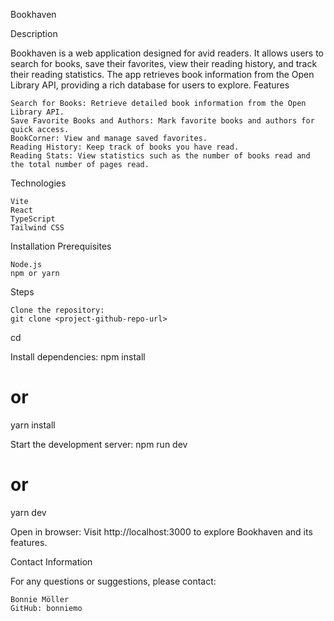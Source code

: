 Bookhaven

Description

Bookhaven is a web application designed for avid readers. It allows users to search for books, save their favorites, view their reading history, and track their reading statistics. The app retrieves book information from the Open Library API, providing a rich database for users to explore.
Features

    Search for Books: Retrieve detailed book information from the Open Library API.
    Save Favorite Books and Authors: Mark favorite books and authors for quick access.
    BookCorner: View and manage saved favorites.
    Reading History: Keep track of books you have read.
    Reading Stats: View statistics such as the number of books read and the total number of pages read.

Technologies

    Vite
    React
    TypeScript
    Tailwind CSS

Installation
Prerequisites

    Node.js
    npm or yarn

Steps

    Clone the repository:
    git clone <project-github-repo-url>

cd <project-directory>

Install dependencies:
   npm install
   # or
   yarn install

Start the development server:
npm run dev
# or
yarn dev

Open in browser:
Visit http://localhost:3000 to explore Bookhaven and its features.

Contact Information

For any questions or suggestions, please contact:

    Bonnie Möller    
    GitHub: bonniemo



